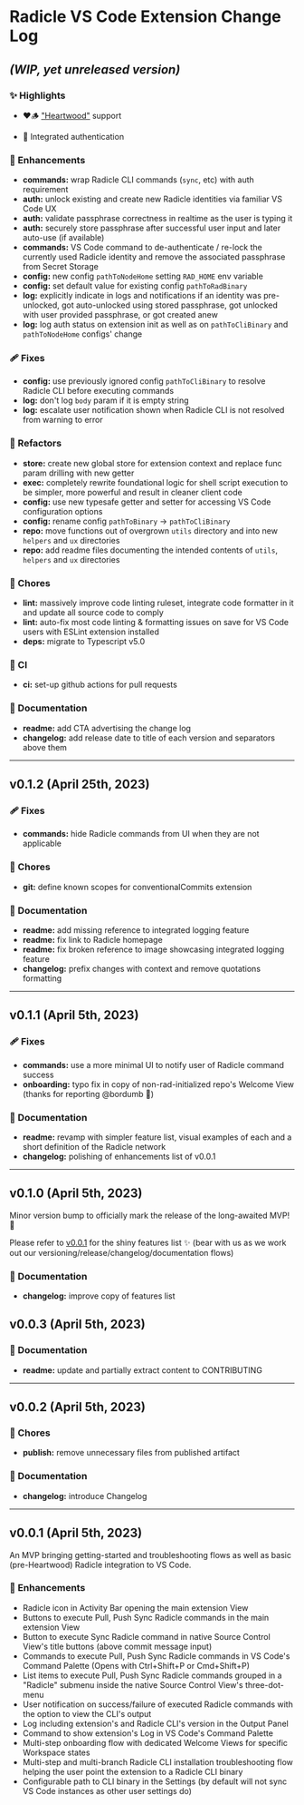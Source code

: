 # Radicle VS Code Extension Change Log

## _(WIP, yet unreleased version)_

### ✨ Highlights

- ❤️🪵 ["Heartwood"](https://app.radicle.xyz/seeds/seed.radicle.xyz/rad:z3gqcJUoA1n9HaHKufZs5FCSGazv5) support

- 🔐 Integrated authentication

### 🚀 Enhancements

- **commands:** wrap Radicle CLI commands (`sync`, etc) with auth requirement
- **auth:** unlock existing and create new Radicle identities via familiar VS Code UX
- **auth:** validate passphrase correctness in realtime as the user is typing it
- **auth:** securely store passphrase after successful user input and later auto-use (if available)
- **commands:** VS Code command to de-authenticate / re-lock the currently used Radicle identity and remove the associated passphrase from Secret Storage
- **config:** new config `pathToNodeHome` setting `RAD_HOME` env variable
- **config:** set default value for existing config `pathToRadBinary`
- **log:** explicitly indicate in logs and notifications if an identity was pre-unlocked, got auto-unlocked using stored passphrase, got unlocked with user provided passphrase, or got created anew
- **log:** log auth status on extension init as well as on `pathToCliBinary` and `pathToNodeHome` configs' change

### 🩹 Fixes

- **config:** use previously ignored config `pathToCliBinary` to resolve Radicle CLI before executing commands
- **log:** don't log `body` param if it is empty string
- **log:** escalate user notification shown when Radicle CLI is not resolved from warning to error

### 💅 Refactors

- **store:** create new global store for extension context and replace func param drilling with new getter
- **exec:** completely rewrite foundational logic for shell script execution to be simpler, more powerful and result in cleaner client code
- **config:** use new typesafe getter and setter for accessing VS Code configuration options
- **config:** rename config `pathToBinary` -> `pathToCliBinary`
- **repo:** move functions out of overgrown `utils` directory and into new `helpers` and `ux` directories
- **repo:** add readme files documenting the intended contents of `utils`, `helpers` and `ux` directories

### 🏡 Chores

- **lint:** massively improve code linting ruleset, integrate code formatter in it and update all source code to comply
- **lint:** auto-fix most code linting & formatting issues on save for VS Code users with ESLint extension installed
- **deps:** migrate to Typescript v5.0

### 🤖 CI

- **ci:** set-up github actions for pull requests

### 📖 Documentation

- **readme:** add CTA advertising the change log
- **changelog:** add release date to title of each version and separators above them

-----

## **v0.1.2** (April 25th, 2023)

### 🩹 Fixes

- **commands:** hide Radicle commands from UI when they are not applicable

### 🏡 Chores

- **git:** define known scopes for conventionalCommits extension

### 📖 Documentation

- **readme:** add missing reference to integrated logging feature
- **readme:** fix link to Radicle homepage
- **readme:** fix broken reference to image showcasing integrated logging feature
- **changelog:** prefix changes with context and remove quotations formatting

-----

## **v0.1.1** (April 5th, 2023)

### 🩹 Fixes

- **commands:** use a more minimal UI to notify user of Radicle command success
- **onboarding:** typo fix in copy of non-rad-initialized repo's Welcome View (thanks for reporting @bordumb 🙌)

### 📖 Documentation

- **readme:** revamp with simpler feature list, visual examples of each and a short definition of the Radicle network
- **changelog:** polishing of enhancements list of v0.0.1

-----

## **v0.1.0** (April 5th, 2023)

Minor version bump to officially mark the release of the long-awaited MVP! 🥳

Please refer to [v0.0.1](#v001) for the shiny features list ✨ (bear with us as we work out our versioning/release/changelog/documentation flows)

### 📖 Documentation

- **changelog:** improve copy of features list

## **v0.0.3** (April 5th, 2023)

### 📖 Documentation

- **readme:** update and partially extract content to CONTRIBUTING

-----

## **v0.0.2** (April 5th, 2023)

### 🏡 Chores

- **publish:** remove unnecessary files from published artifact

### 📖 Documentation

- **changelog:** introduce Changelog

-----

## **v0.0.1** (April 5th, 2023)

An MVP bringing getting-started and troubleshooting flows as well as basic (pre-Heartwood) Radicle integration to VS Code.

### 🚀 Enhancements

- Radicle icon in Activity Bar opening the main extension View
- Buttons to execute Pull, Push Sync Radicle commands in the main extension View
- Button to execute Sync Radicle command in native Source Control View's title buttons (above commit message input)
- Commands to execute Pull, Push Sync Radicle commands in VS Code's Command Palette (Opens with Ctrl+Shift+P or Cmd+Shift+P)
- List items to execute Pull, Push Sync Radicle commands grouped in a "Radicle" submenu inside the native Source Control View's three-dot-menu
- User notification on success/failure of executed Radicle commands with the option to view the CLI's output
- Log including extension's and Radicle CLI's version in the Output Panel
- Command to show extension's Log in VS Code's Command Palette
- Multi-step onboarding flow with dedicated Welcome Views for specific Workspace states
- Multi-step and multi-branch Radicle CLI installation troubleshooting flow helping the user point the extension to a Radicle CLI binary
- Configurable path to CLI binary in the Settings (by default will not sync VS Code instances as other user settings do)
